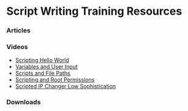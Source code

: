 # Script Writing Training Resources

### Articles


### Videos

- <a href="https://www.youtube.com/watch?v=KOKZgzli_0k" target="_blank">Scripting Hello World</a> 
- <a href="https://www.youtube.com/watch?v=R91aqAQRrDk" target="_blank">Variables and User Input</a> 
- <a href="https://www.youtube.com/watch?v=AfOx5qUTHvQ" target="_blank">Scripts and File Paths</a> 
- <a href="https://www.youtube.com/watch?v=48QKX_zhdno" target="_blank">Scripting and Root Permissions</a> 
- <a href="https://www.youtube.com/watch?v=gtAH-GuPgZ8" target="_blank">Scripted IP Changer Low Sophistication</a> 

### Downloads

